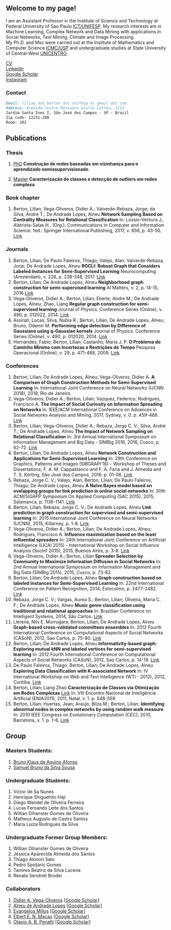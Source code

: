 ## Welcome to my page!

I am an Assistant Professor in the Institute of Science and Technology at Federal University of Sao Paulo [ICT/UNIFESP](https://www.unifesp.br/campus/sjc/). My research interests are in Machine Learning, Complex Network and Data Mining with applications in Social Networks, Text Mining, Climate and Image Processing.      
My Ph.D. and Msc were carried out at the Institute of Mathematics and Computer Science [ICMC/USP](https://www.icmc.usp.br/en/) and undergraduate studies at State University of Central-West [UNICENTRO](https://www3.unicentro.br/).

[CV](http://lattes.cnpq.br/9064767888093340)       
[LinkedIn](https://www.linkedin.com/in/lilian-berton-3a208824/)  
[Google Scholar](https://scholar.google.com/citations?user=TS6MWEUAAAAJ&hl=pt-BR)     
[Instagram](https://www.instagram.com/lilyberton/?hl=pt-br)

### Contact
```markdown
Email: lilian dot berton dot unifesp at gmail dot com
Address: Avenida Cesare Monsueto Giulio Lattes, 1211 
Jardim Santa Ines I, São José dos Campos - SP - Brazil
Zip code: 12231-280
Room: 102
```

## Publications
### Thesis
1. [PhD](http://www.teses.usp.br/teses/disponiveis/55/55134/tde-29072016-100548/pt-br.php)
**Construção de redes baseadas em vizinhança para o aprendizado semissupervisionado**

2. [Master](http://www.teses.usp.br/teses/disponiveis/55/55134/tde-19072011-132701/pt-br.php)
**Caracterização de classes e detecção de outliers em redes complexa**

### Book chapter
1. Berton, Lilian; Vega-Oliveros, Didier A.; Valverde-Rebaza, Jorge; da Silva, Andre T.; De Andrade Lopes, Alneu 
**Network Sampling Based on Centrality Measures for Relational Classification**
In: Lossio-Ventura J., Alatrista-Salas H.. (Org.). Communications in Computer and Information Science. 1ed.: Springer International Publishing, 2017, v. 656, p. 43-56.
[Link](https://link.springer.com/chapter/10.1007/978-3-319-55209-5_4)

### Journals
1. Berton, Lilian; De Paulo Faleiros, Thiago; Valejo, Alan; Valverde-Rebaza, Jorje; De Andrade Lopes, Alneu 
**RGCLI: Robust Graph that Considers Labeled Instances for Semi-Supervised Learning**
Neurocomputing (Amsterdam), v. 226, p. 238-248, 2017.
[Link](https://doi.org/10.1016/j.neucom.2016.11.053)
2. Berton, Lilian;  De Andrade Lopes, Alneu 
**Neighborhood graph construction for semi-supervised learning**
AI Matters, v. 2, p. 14-15, 2016
[Link](10.1145/2911172.2911176)
3. Vega-Oliveros, Didier A.; Berton, Lilian; Eberle, Andre M.; De Andrade Lopes, Alneu; Zhao, Liang 
**Regular graph construction for semi-supervised learning**
Journal of Physics. Conference Series (Online), v. 490, p. 012022, 2014.
[Link](https://doi.org/10.1088/1742-6596/490/1/012022)
4. Assirati, Lucas; Silva, Nubia R.; Berton, Lilian; De Andrade Lopes, Alneu; Bruno, Odemir M.
**Performing edge detection by Difference of Gaussians using q-Gaussian kernels**
Journal of Physics. Conference Series (Online), v. 490, p. 012020, 2014.
[Link](https://doi.org/10.1088/1742-6596/490/1/012020)
5. Hernandes, Fabio; Berton, Lilian; Castanho, Maria J. P. 
**O Problema do Caminho Mínimo com Incertezas e Restrições de Tempo**
Pesquisa Operacional (Online), v. 29, p. 471-488, 2009.
[Link](http://dx.doi.org/10.1590/S0101-74382009000200012)

### Conferences
1. Berton, Lilian; De Andrade Lopes, Alneu; Vega-Oliveros, Didier A.
**A Comparison of Graph Construction Methods for Semi-Supervised Learning**
In: International Joint Conference on Neural Networks (IJCNN 2018), 2018, Rio de Janeiro.
2. Vega-Oliveros, Didier A.; Berton, Lilian; Vazquez, Federico; Rodrigues, Francisco A.
**The Impact of Social Curiosity on Information Spreading on Networks**
In: IEEE/ACM International Conference on Advances in Social Networks Analysis and Mining, 2017, Sydney, v. 0. p. 459-466.
[Link](10.1145/3110025.3110039)
3. Berton, Lilian; Vega-Oliveros, Didier A.; Rebaza, Jorge C. V.; Silva, André T.; De Andrade Lopes, Alneu
**The Impact of Network Sampling on Relational Classification**
In: 3rd Annual International Symposium on Information Management and Big Data - SIMBig 2016, 2016, Cusco, p. 62-72.
[Link](http://ceur-ws.org/Vol-1743/paper7.pdf)
4. Berton, Lilian; De Andrade Lopes, Alneu 
**Network Construction and Applications for Semi-Supervised Learning**
In: 29th Conference on Graphics, Patterns and Images (SIBGRAPI'16) - Workshop of Theses and Dissertations, F. A. M. Cappabianco and F. A. Faria and J. Almeida and T. S. Körting, São José dos Campos, 2016. p. 01-06.
[Link](http://sibgrapi.sid.inpe.br/archive.cgi/sid.inpe.br/sibgrapi/2016/08.15.22.59)
5. Rebaza, Jorge C. V.; Valejo, Alan; Berton, Lilian; De Paulo Faleiros, Thiago; De Andrade Lopes, Alneu
**A Naïve Bayes model based on ovelapping groups for link prediction in online social networks**
In: 30th ACM/SIGAPP Symposium On Applied Computing (SAC 2015), 2015, Salamanca, p. 1136-1141.
[Link](10.1145/2695664.2695719)
6. Berton, Lilian; Rebaza, Jorge C. V.; De Andrade Lopes, Alneu
**Link prediction in graph construction for supervised and semi-supervised learning**
In: 2015 International Joint Conference on Neural Networks (IJCNN), 2015, Killarney, p. 1-8.
[Link](10.1109/IJCNN.2015.7280543)
7. Vega-Oliveros, Didier A.; Berton, Lilian; De Andrade Lopes, Alneu; Rodrigues, Francisco A. 
**Influence maximization based on the least influential spreaders**
In: 24th International Joint Conference on Artificial Intelligence (IJCAI 2015) - International Workshop on Social Influence Analysis (SocInf 2015), 2015, Buenos Aires, p. 3-8.
[Link](https://dl.acm.org/citation.cfm?id=2907171)
8. Vega-Oliveros, Didier A.; Berton, Lilian
**Spreader Selection by Community to Maximize Information Diffusion in Social Networks**
In: 2nd Annual International Symposium on Information Management and Big Data (SIMBig 2015), 2015, Cusco, p. 73-82.
9. Berton, Lilian; De Andrade Lopes, Alneu 
**Graph construction based on labeled instances for Semi-Supervised Learning**
In: 22nd International Conference on Pattern Recognition, 2014, Estocolmo, p. 2477-2482.
[Link](10.1109/ICPR.2014.428)
10. Rebaza, Jorge C. V.; Vargas, Aurea S.; Berton, Lilian; Oliveira, Maria C. F.; De Andrade Lopes, Alneu
**Music genre classiﬁcation using traditional and relational approaches**
In: Brazilian Conference on Intelligent Systems, 2014, São Carlos.
[Link](10.1109/BRACIS.2014.54)
11. Llerena, Nils E. Murrugara; Berton, Lilian; De Andrade Lopes, Alneu
**Graph-based cross-validated committees ensembles**
In: 2012 Fourth International Conference on Computational Aspects of Social Networks (CASoN), 2012, Sao Carlos, p. 75-80.
[Link](10.1109/CASoN.2012.6412381)
12. Berton, Lilian; De Andrade Lopes, Alneu
**Informativity-based graph: Exploring mutual kNN and labeled vertices for semi-supervised learning**
In: 2012 Fourth International Conference on Computational Aspects of Social Networks (CASoN), 2012, Sao Carlos, p. 14-19.
[Link](10.1109/CASoN.2012.6412371)
13. De Paulo Faleiros, Thiago; Berton, Lilian; De Andrade Lopes, Alneu
**Exploring Data Classiﬁcation with K-associated Network**
In: IV International Workshop on Web and Text Intelligence (WTI - 2012), 2012, Curitiba. 
[Link](http://sites.labic.icmc.usp.br/wti2012/artigos/105288.pdf)
14. Berton, Lilian; Liang Zhao
**Caracterização de Classes via Otimização em Redes Complexas**
[Link](http://www.lbd.dcc.ufmg.br/bdbcomp/servlet/Trabalho?id=10949)
In: VIII Encontro Nacional de Inteligência Artificial (ENIA2011), 2011, Natal, v. 1. p. 548-559.
15. Berton, Lilian; Huertas, Jean; Araujo, Bilza M.; Berton, Lilian;
**Identifying abnormal nodes in complex networks by using random walk measure**
In: 2010 IEEE Congress on Evolutionary Computation (CEC), 2010, Barcelona, v. 1. p. 1-6.
[Link](10.1109/SBRN.2010.25)

## Group
### Masters Students:
1. [Bruno Klaus de Aquino Afonso](http://lattes.cnpq.br/5069552456805947)
2. [Samuel Bruno da Silva Sousa](http://lattes.cnpq.br/1187042825839354)

### Undergraduate Students:
1. Victor de Sa Nunes
2. Henrique Shiguehito Haji
3. Diego Wendel de Oliveira Ferreira
4. Lucas Fernando Leite dos Santos
5. Willian Dihanster Gomes de Oliveira
6. Matheus Augusto de Castro Santos
7. Maria Luíza Rodrigues da Silva

### Undergraduate Former Group Members:
1. Willian Dihanster Gomes de Oliveira
2. Jéssica Aparecida Almeida dos Santos
3. Thiago Akinori Sato
4. Pedro Spoljaric Gomes
5. Tamires Beatriz da Silva Lucena
6. Renata Sendreti Broder

### Collaborators
1. [Didier A. Vega-Oliveros](https://didiervega.github.io/) [[Google Scholar](https://scholar.google.com/citations?user=NGEqrT0AAAAJ&hl=en)]
2. [Alneu de Andrade Lopes](http://conteudo.icmc.usp.br/pessoas/alneu/) [[Google Scholar](https://scholar.google.com/citations?user=3ejEglwAAAAJ&hl=en)]
3. [Evangelos Milios](https://web.cs.dal.ca/~eem/) [[Google Scholar](https://scholar.google.com/citations?user=ME8aQywAAAAJ&hl=en)]
4. [Elbert E. N. Macau](http://lattes.cnpq.br/0793627832164040) [[Google Scholar](https://scholar.google.com/citations?user=AGyl1XcAAAAJ&hl=en)]
5. [Otavio A. B. Penatti](http://www.recod.ic.unicamp.br/~otavio/academico/index.htm) [[Google Scholar](https://scholar.google.com/citations?user=Ue04y74AAAAJ&hl=en)]

